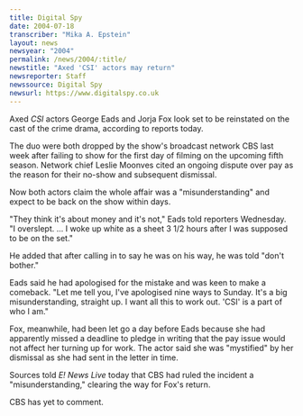 ```yaml
---
title: Digital Spy
date: 2004-07-18
transcriber: "Mika A. Epstein"
layout: news
newsyear: "2004"
permalink: /news/2004/:title/
newstitle: "Axed 'CSI' actors may return"
newsreporter: Staff
newssource: Digital Spy
newsurl: https://www.digitalspy.co.uk
---
```


Axed *CSI* actors George Eads and Jorja Fox look set to be reinstated on the cast of the crime drama, according to reports today.

The duo were both dropped by the show's broadcast network CBS last week after failing to show for the first day of filming on the upcoming fifth season. Network chief Leslie Moonves cited an ongoing dispute over pay as the reason for their no-show and subsequent dismissal.

Now both actors claim the whole affair was a "misunderstanding" and expect to be back on the show within days.

"They think it's about money and it's not," Eads told reporters Wednesday. "I overslept. ... I woke up white as a sheet 3 1/2 hours after I was supposed to be on the set."

He added that after calling in to say he was on his way, he was told "don't bother."

Eads said he had apologised for the mistake and was keen to make a comeback. "Let me tell you, I've apologised nine ways to Sunday. It's a big misunderstanding, straight up. I want all this to work out. 'CSI' is a part of who I am."

Fox, meanwhile, had been let go a day before Eads because she had apparently missed a deadline to pledge in writing that the pay issue would not affect her turning up for work. The actor said she was "mystified" by her dismissal as she had sent in the letter in time.

Sources told *E! News Live* today that CBS had ruled the incident a "misunderstanding," clearing the way for Fox's return.

CBS has yet to comment.
